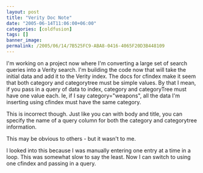 ```yaml
---
layout: post
title: "Verity Doc Note"
date: "2005-06-14T11:06:00+06:00"
categories: [coldfusion]
tags: []
banner_image: 
permalink: /2005/06/14/7B525FC9-ABA8-0416-4065F20D3B448109
---
```


I'm working on a project now where I'm converting a large set of search queries into a Verity search. I'm building the code now that will take the initial data and add it to the Verity index. The docs for cfindex make it seem that both category and categorytree must be simple values. By that I mean, if you pass in a query of data to index, category and categoryTree must have one value each. Ie, if I say category="weapons", all the data I'm inserting using cfindex must have the same category.

This is incorrect though. Just like you can with body and title, you can specify the name of a query column for both the category and categorytree information.

This may be obvious to others - but it wasn't to me.

I looked into this because I was manually entering one entry at a time in a loop. This was somewhat slow to say the least. Now I can switch to using one cfindex and passing in a query.